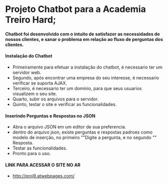 # Projeto Chatbot para a Academia Treiro Hard;

#### Chatbot foi desenvolvido com o intuito de satisfazer as necessidades de nossos clientes, e sanar o problema em relação ao fluxo de perguntas dos clientes.

#### Instalação do Chatbot

* Primeiramente para efetuar a instalação do chatbot, é necessario ter um servidor web.
* Segundo, após encontrar uma empresa do seu interesse, é necessario verificar se suporta AJAX.
* Terceiro, é necessario ter um dominio, para que seus usuarios visualizem o seu site.
* Quarto, subir os arquivos para o servidor.
* Quinto, testar o site e verificar as funcionalidades.

#### Inserindo Perguntas e Respostas no JSON

* Abra o arquivo JSON em um editor de sua preferencia.
* dentro do arquivo json, existe perguntas e respostas padroes como modelo de inserção, no primeiro ""Digite a pergunta, e no segundo "" Resposta.
* Testar as funcionalidades.
* Pronto para o uso.

#### LINK PARA ACESSAR O SITE NO AR
* http://proj9.atwebpages.com/
 
